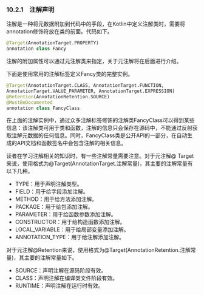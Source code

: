 ### 10.2.1　注解声明

注解是一种将元数据附加到代码中的手段，在Kotlin中定义注解类时，需要将annotation修饰符放在类的前面。代码如下。

```python
@Target(AnnotationTarget.PROPERTY)
annotation class Fancy
```

注解的附加属性可以通过元注解类来指定，关于元注解将在后面进行介绍。

下面是使用常用的注解标签定义Fancy类的完整实例。

```python
@Target(AnnotationTarget.CLASS, AnnotationTarget.FUNCTION,
AnnotationTarget.VALUE_PARAMETER, AnnotationTarget.EXPRESSION)
@Retention(AnnotationRetention.SOURCE)
@MustBeDocumented
annotation class FancyClass
```

在上面的注解实例中，通过众多注解标签修饰的注解类FancyClass可以得到某些信息：该注解类可用于类和函数，注解的信息只会保存在源码中，不能通过反射获取注解元数据的任何信息。同时，FancyClass类是公开API的一部分，在自动生成的API文档和函数签名中会包含注解的相关信息。

读者在学习注解相关的知识时，有一些注解常量需要注意。对于元注解@ Target来说，使用格式为@Target(AnnotationTarget.注解常量)，其主要的注解常量有以下几种。

+ TYPE：用于声明注解类型。
+ FIELD：用于给字段添加注解。
+ METHOD：用于给方法添加注解。
+ PACKAGE：用于给包添加注解。
+ PARAMETER：用于给函数参数添加注解。
+ CONSTRUCTOR：用于给构造函数添加注解。
+ LOCAL_VARIABLE：用于给局部变量添加注解。
+ ANNOTATION_TYPE：用于给注解添加注解。

对于元注解@Retention来说，使用格式为@Target(AnnotationRetention.注解常量)，其主要的注解常量如下。

+ SOURCE：声明注解在源码阶段有效。
+ CLASS：声明注解在编译类文件阶段有效。
+ RUNTIME：声明注解在运行时有效。

